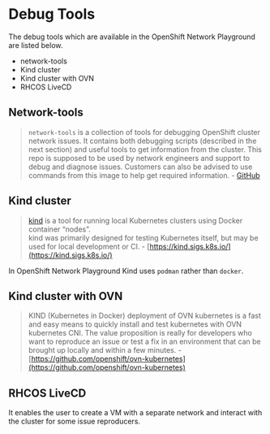 # Debug Tools

The debug tools which are available in the OpenShift Network Playground are listed below.

* network-tools
* Kind cluster
* Kind cluster with OVN
* RHCOS LiveCD

## Network-tools

> `network-tools` is a collection of tools for debugging OpenShift cluster network issues. It contains both debugging scripts (described in the next section) and useful tools to get information from the cluster. This repo is supposed to be used by network engineers and support to debug and diagnose issues. Customers can also be advised to use commands from this image to help get required information. - [GitHub](https://github.com/openshift/network-tools)

## Kind cluster

> [kind](https://sigs.k8s.io/kind) is a tool for running local Kubernetes clusters using Docker container “nodes”.\
> kind was primarily designed for testing Kubernetes itself, but may be used for local development or CI. - [https://kind.sigs.k8s.io/](https://kind.sigs.k8s.io/)

In OpenShift Network Playground Kind uses `podman` rather than `docker`.

## Kind cluster with OVN

> KIND (Kubernetes in Docker) deployment of OVN kubernetes is a fast and easy means to quickly install and test kubernetes with OVN kubernetes CNI. The value proposition is really for developers who want to reproduce an issue or test a fix in an environment that can be brought up locally and within a few minutes. - [https://github.com/openshift/ovn-kubernetes](https://github.com/openshift/ovn-kubernetes)

## RHCOS LiveCD

It enables the user to create a VM with a separate network and interact with the cluster for some issue reproducers.
